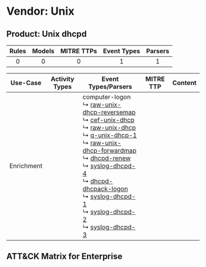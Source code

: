 Vendor: Unix
============
Product: Unix dhcpd
-------------------
| Rules | Models | MITRE TTPs | Event Types | Parsers |
|:-----:|:------:|:----------:|:-----------:|:-------:|
|   0   |   0    |     0      |      1      |    1    |

|  Use-Case  | Activity Types | Event Types/Parsers                                                                                                                                                                                                                                                                                                                                                                                                                                                                                                                                                                                                                                                                                                                                                                                                        | MITRE TTP | Content |
|:----------:| -------------- | -------------------------------------------------------------------------------------------------------------------------------------------------------------------------------------------------------------------------------------------------------------------------------------------------------------------------------------------------------------------------------------------------------------------------------------------------------------------------------------------------------------------------------------------------------------------------------------------------------------------------------------------------------------------------------------------------------------------------------------------------------------------------------------------------------------------------- | --------- | ------- |
| Enrichment | <ul></li></ul> |  computer-logon<br> ↳ [raw-unix-dhcp-reversemap](../Parsers/parserContent_raw-unix-dhcp-reversemap.md)<br> ↳ [cef-unix-dhcp](../Parsers/parserContent_cef-unix-dhcp.md)<br> ↳ [raw-unix-dhcp](../Parsers/parserContent_raw-unix-dhcp.md)<br> ↳ [q-unix-dhcp-1](../Parsers/parserContent_q-unix-dhcp-1.md)<br> ↳ [raw-unix-dhcp-forwardmap](../Parsers/parserContent_raw-unix-dhcp-forwardmap.md)<br> ↳ [dhcpd-renew](../Parsers/parserContent_dhcpd-renew.md)<br> ↳ [syslog-dhcpd-4](../Parsers/parserContent_syslog-dhcpd-4.md)<br> ↳ [dhcpd-dhcpack-logon](../Parsers/parserContent_dhcpd-dhcpack-logon.md)<br> ↳ [syslog-dhcpd-1](../Parsers/parserContent_syslog-dhcpd-1.md)<br> ↳ [syslog-dhcpd-2](../Parsers/parserContent_syslog-dhcpd-2.md)<br> ↳ [syslog-dhcpd-3](../Parsers/parserContent_syslog-dhcpd-3.md)<br> |           |         |

ATT&CK Matrix for Enterprise
----------------------------
